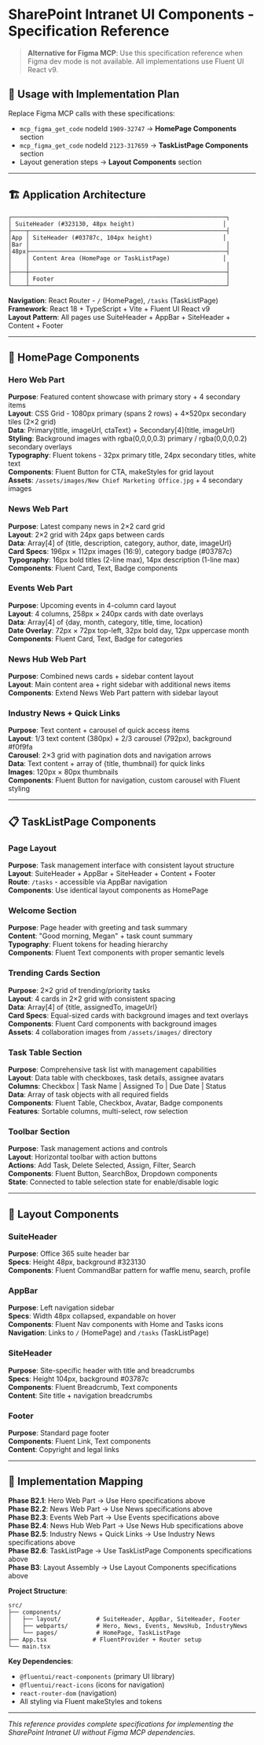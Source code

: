 # SharePoint Intranet UI Components - Specification Reference

> **Alternative for Figma MCP**: Use this specification reference when Figma dev mode is not available. All implementations use Fluent UI React v9.

## 🔄 **Usage with Implementation Plan**

Replace Figma MCP calls with these specifications:
- `mcp_figma_get_code` nodeId `1909-32747` → **HomePage Components** section
- `mcp_figma_get_code` nodeId `2123-317659` → **TaskListPage Components** section  
- Layout generation steps → **Layout Components** section

---

## 🏗️ **Application Architecture**

```
┌─────────────────────────────────────────────────────────────┐
│ SuiteHeader (#323130, 48px height)                         │
├────┬────────────────────────────────────────────────────────┤
│App │ SiteHeader (#03787c, 104px height)                    │
│Bar │                                                        │
│48px├────────────────────────────────────────────────────────┤
│    │ Content Area (HomePage or TaskListPage)               │
│    │                                                        │
├────┼────────────────────────────────────────────────────────┤
│    │ Footer                                                 │
└────┴────────────────────────────────────────────────────────┘
```

**Navigation**: React Router - `/` (HomePage), `/tasks` (TaskListPage)  
**Framework**: React 18 + TypeScript + Vite + Fluent UI React v9  
**Layout Pattern**: All pages use SuiteHeader + AppBar + SiteHeader + Content + Footer

---

## 📱 **HomePage Components**

### **Hero Web Part**
**Purpose**: Featured content showcase with primary story + 4 secondary items  
**Layout**: CSS Grid - 1080px primary (spans 2 rows) + 4×520px secondary tiles (2×2 grid)  
**Data**: Primary{title, imageUrl, ctaText} + Secondary[4]{title, imageUrl}  
**Styling**: Background images with rgba(0,0,0,0.3) primary / rgba(0,0,0,0.2) secondary overlays  
**Typography**: Fluent tokens - 32px primary title, 24px secondary titles, white text  
**Components**: Fluent Button for CTA, makeStyles for grid layout  
**Assets**: `/assets/images/New Chief Marketing Office.jpg` + 4 secondary images  

### **News Web Part** 
**Purpose**: Latest company news in 2×2 card grid  
**Layout**: 2×2 grid with 24px gaps between cards  
**Data**: Array[4] of {title, description, category, author, date, imageUrl}  
**Card Specs**: 196px × 112px images (16:9), category badge (#03787c)  
**Typography**: 16px bold titles (2-line max), 14px description (1-line max)  
**Components**: Fluent Card, Text, Badge components  

### **Events Web Part**
**Purpose**: Upcoming events in 4-column card layout  
**Layout**: 4 columns, 258px × 240px cards with date overlays  
**Data**: Array[4] of {day, month, category, title, time, location}  
**Date Overlay**: 72px × 72px top-left, 32px bold day, 12px uppercase month  
**Components**: Fluent Card, Text, Badge for categories  

### **News Hub Web Part**
**Purpose**: Combined news cards + sidebar content layout  
**Layout**: Main content area + right sidebar with additional news items  
**Components**: Extend News Web Part pattern with sidebar layout  

### **Industry News + Quick Links**
**Purpose**: Text content + carousel of quick access items  
**Layout**: 1/3 text content (380px) + 2/3 carousel (792px), background #f0f9fa  
**Carousel**: 2×3 grid with pagination dots and navigation arrows  
**Data**: Text content + array of {title, thumbnail} for quick links  
**Images**: 120px × 80px thumbnails  
**Components**: Fluent Button for navigation, custom carousel with Fluent styling  

---

## 📋 **TaskListPage Components**

### **Page Layout**
**Purpose**: Task management interface with consistent layout structure  
**Layout**: SuiteHeader + AppBar + SiteHeader + Content + Footer  
**Route**: `/tasks` - accessible via AppBar navigation  
**Components**: Use identical layout components as HomePage  

### **Welcome Section**
**Purpose**: Page header with greeting and task summary  
**Content**: "Good morning, Megan" + task count summary  
**Typography**: Fluent tokens for heading hierarchy  
**Components**: Fluent Text components with proper semantic levels  

### **Trending Cards Section**
**Purpose**: 2×2 grid of trending/priority tasks  
**Layout**: 4 cards in 2×2 grid with consistent spacing  
**Data**: Array[4] of {title, assignedTo, imageUrl}  
**Card Specs**: Equal-sized cards with background images and text overlays  
**Components**: Fluent Card components with background images  
**Assets**: 4 collaboration images from `/assets/images/` directory  

### **Task Table Section** 
**Purpose**: Comprehensive task list with management capabilities  
**Layout**: Data table with checkboxes, task details, assignee avatars  
**Columns**: Checkbox | Task Name | Assigned To | Due Date | Status  
**Data**: Array of task objects with all required fields  
**Components**: Fluent Table, Checkbox, Avatar, Badge components  
**Features**: Sortable columns, multi-select, row selection  

### **Toolbar Section**
**Purpose**: Task management actions and controls  
**Layout**: Horizontal toolbar with action buttons  
**Actions**: Add Task, Delete Selected, Assign, Filter, Search  
**Components**: Fluent Button, SearchBox, Dropdown components  
**State**: Connected to table selection state for enable/disable logic  

---

## 🔧 **Layout Components**

### **SuiteHeader**
**Purpose**: Office 365 suite header bar  
**Specs**: Height 48px, background #323130  
**Components**: Fluent CommandBar pattern for waffle menu, search, profile  

### **AppBar** 
**Purpose**: Left navigation sidebar  
**Specs**: Width 48px collapsed, expandable on hover  
**Components**: Fluent Nav components with Home and Tasks icons  
**Navigation**: Links to `/` (HomePage) and `/tasks` (TaskListPage)  

### **SiteHeader**
**Purpose**: Site-specific header with title and breadcrumbs  
**Specs**: Height 104px, background #03787c  
**Components**: Fluent Breadcrumb, Text components  
**Content**: Site title + navigation breadcrumbs  

### **Footer**
**Purpose**: Standard page footer  
**Components**: Fluent Link, Text components  
**Content**: Copyright and legal links  

---

## 🎯 **Implementation Mapping**

**Phase B2.1**: Hero Web Part → Use Hero specifications above  
**Phase B2.2**: News Web Part → Use News specifications above  
**Phase B2.3**: Events Web Part → Use Events specifications above  
**Phase B2.4**: News Hub Web Part → Use News Hub specifications above  
**Phase B2.5**: Industry News + Quick Links → Use Industry News specifications above  
**Phase B2.6**: TaskListPage → Use TaskListPage Components specifications above  
**Phase B3**: Layout Assembly → Use Layout Components specifications above  

**Project Structure**:
```
src/
├── components/
│   ├── layout/          # SuiteHeader, AppBar, SiteHeader, Footer
│   ├── webparts/        # Hero, News, Events, NewsHub, IndustryNews
│   └── pages/           # HomePage, TaskListPage
├── App.tsx             # FluentProvider + Router setup
└── main.tsx
```

**Key Dependencies**:
- `@fluentui/react-components` (primary UI library)
- `@fluentui/react-icons` (icons for navigation)
- `react-router-dom` (navigation)
- All styling via Fluent makeStyles and tokens

---

*This reference provides complete specifications for implementing the SharePoint Intranet UI without Figma MCP dependencies.*
